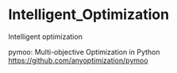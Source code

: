 # Intelligent_Optimization
Intelligent optimization

pymoo: Multi-objective Optimization in Python  
https://github.com/anyoptimization/pymoo  

